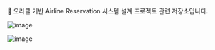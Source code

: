 🎯 오라클 기반 Airline Reservation 시스템 설계 프로젝트 관련 저장소입니다.

![image](https://github.com/user-attachments/assets/478cf4a4-ca4e-4001-bf24-1e6d7f4e0a5b)

![image](https://github.com/user-attachments/assets/2c4fd726-31b7-4edd-8dca-103b0cc00a3c)
